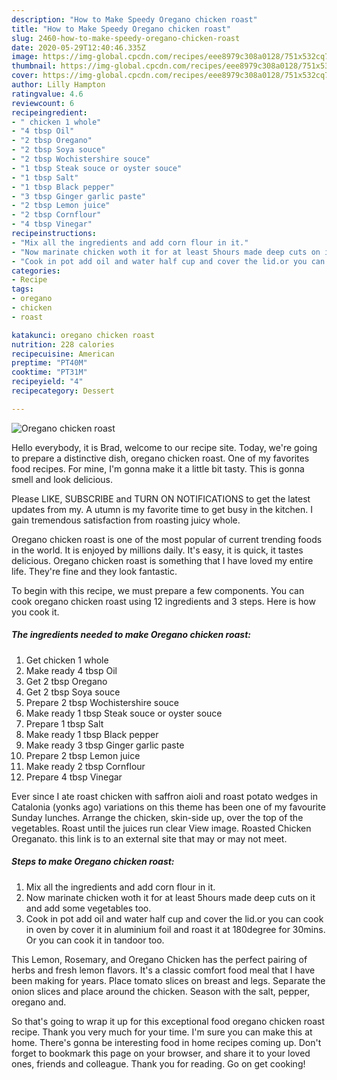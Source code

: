 ```yaml
---
description: "How to Make Speedy Oregano chicken roast"
title: "How to Make Speedy Oregano chicken roast"
slug: 2460-how-to-make-speedy-oregano-chicken-roast
date: 2020-05-29T12:40:46.335Z
image: https://img-global.cpcdn.com/recipes/eee8979c308a0128/751x532cq70/oregano-chicken-roast-recipe-main-photo.jpg
thumbnail: https://img-global.cpcdn.com/recipes/eee8979c308a0128/751x532cq70/oregano-chicken-roast-recipe-main-photo.jpg
cover: https://img-global.cpcdn.com/recipes/eee8979c308a0128/751x532cq70/oregano-chicken-roast-recipe-main-photo.jpg
author: Lilly Hampton
ratingvalue: 4.6
reviewcount: 6
recipeingredient:
- " chicken 1 whole"
- "4 tbsp Oil"
- "2 tbsp Oregano"
- "2 tbsp Soya souce"
- "2 tbsp Wochistershire souce"
- "1 tbsp Steak souce or oyster souce"
- "1 tbsp Salt"
- "1 tbsp Black pepper"
- "3 tbsp Ginger garlic paste"
- "2 tbsp Lemon juice"
- "2 tbsp Cornflour"
- "4 tbsp Vinegar"
recipeinstructions:
- "Mix all the ingredients and add corn flour in it."
- "Now marinate chicken woth it for at least 5hours made deep cuts on it and add some vegetables too."
- "Cook in pot add oil and water half cup and cover the lid.or you can cook in oven by cover it in aluminium foil and roast it at 180degree for 30mins. Or you can cook it in tandoor too."
categories:
- Recipe
tags:
- oregano
- chicken
- roast

katakunci: oregano chicken roast 
nutrition: 228 calories
recipecuisine: American
preptime: "PT40M"
cooktime: "PT31M"
recipeyield: "4"
recipecategory: Dessert

---
```



![Oregano chicken roast](https://img-global.cpcdn.com/recipes/eee8979c308a0128/751x532cq70/oregano-chicken-roast-recipe-main-photo.jpg)

Hello everybody, it is Brad, welcome to our recipe site. Today, we're going to prepare a distinctive dish, oregano chicken roast. One of my favorites food recipes. For mine, I'm gonna make it a little bit tasty. This is gonna smell and look delicious.

Please LIKE, SUBSCRIBE and TURN ON NOTIFICATIONS to get the latest updates from my. A utumn is my favorite time to get busy in the kitchen. I gain tremendous satisfaction from roasting juicy whole.

Oregano chicken roast is one of the most popular of current trending foods in the world. It is enjoyed by millions daily. It's easy, it is quick, it tastes delicious. Oregano chicken roast is something that I have loved my entire life. They're fine and they look fantastic.


To begin with this recipe, we must prepare a few components. You can cook oregano chicken roast using 12 ingredients and 3 steps. Here is how you cook it.

<!--inarticleads1-->

##### The ingredients needed to make Oregano chicken roast:

1. Get  chicken 1 whole
1. Make ready 4 tbsp Oil
1. Get 2 tbsp Oregano
1. Get 2 tbsp Soya souce
1. Prepare 2 tbsp Wochistershire souce
1. Make ready 1 tbsp Steak souce or oyster souce
1. Prepare 1 tbsp Salt
1. Make ready 1 tbsp Black pepper
1. Make ready 3 tbsp Ginger garlic paste
1. Prepare 2 tbsp Lemon juice
1. Make ready 2 tbsp Cornflour
1. Prepare 4 tbsp Vinegar


Ever since I ate roast chicken with saffron aioli and roast potato wedges in Catalonia (yonks ago) variations on this theme has been one of my favourite Sunday lunches. Arrange the chicken, skin-side up, over the top of the vegetables. Roast until the juices run clear View image. Roasted Chicken Oreganato. this link is to an external site that may or may not meet. 

<!--inarticleads2-->

##### Steps to make Oregano chicken roast:

1. Mix all the ingredients and add corn flour in it.
1. Now marinate chicken woth it for at least 5hours made deep cuts on it and add some vegetables too.
1. Cook in pot add oil and water half cup and cover the lid.or you can cook in oven by cover it in aluminium foil and roast it at 180degree for 30mins. Or you can cook it in tandoor too.


This Lemon, Rosemary, and Oregano Chicken has the perfect pairing of herbs and fresh lemon flavors. It&#39;s a classic comfort food meal that I have been making for years. Place tomato slices on breast and legs. Separate the onion slices and place around the chicken. Season with the salt, pepper, oregano and. 

So that's going to wrap it up for this exceptional food oregano chicken roast recipe. Thank you very much for your time. I'm sure you can make this at home. There's gonna be interesting food in home recipes coming up. Don't forget to bookmark this page on your browser, and share it to your loved ones, friends and colleague. Thank you for reading. Go on get cooking!
